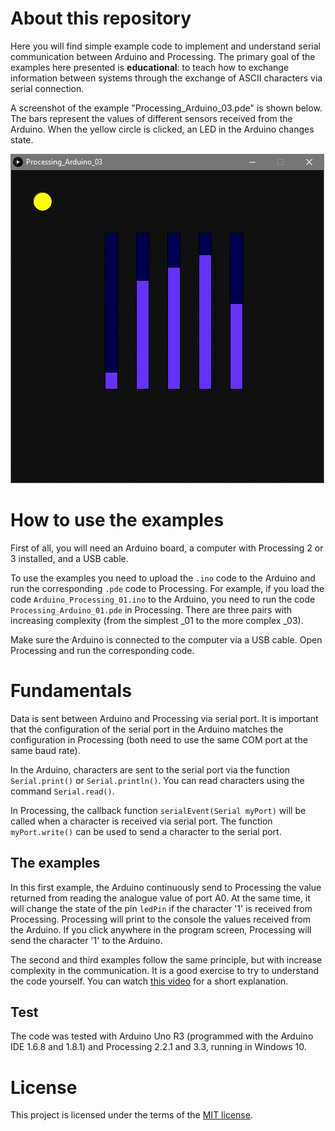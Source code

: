 # About this repository
Here you will find simple example code to implement and understand serial communication between Arduino and Processing. The primary goal of the examples here presented is **educational**: to teach how to exchange information between systems through the exchange of ASCII characters via serial connection.

A screenshot of the example "Processing_Arduino_03.pde" is shown below. The bars represent the values of different sensors received from the Arduino. When the yellow circle is clicked, an LED in the Arduino changes state. 

![Processing screenshot](/Picture1.png)

# How to use the examples

First of all, you will need an Arduino board, a computer with Processing 2 or 3 installed, and a USB cable.

To use the examples you need to upload the `.ino` code to the Arduino and run the corresponding `.pde` code to Processing. For example, if you load the code `Arduino_Processing_01.ino` to the Arduino, you need to run the code `Processing_Arduino_01.pde` in Processing. There are three pairs with increasing complexity (from the simplest _01 to the more complex _03).

Make sure the Arduino is connected to the computer via a USB cable. Open Processing and run the corresponding code. 

# Fundamentals
Data is sent between Arduino and Processing via serial port. It is important that the configuration of the serial port in the Arduino matches the configuration in Processing (both need to use the same COM port at the same baud rate). 

In the Arduino, characters are sent to the serial port via the function `Serial.print()` or `Serial.println()`. You can read characters using the command `Serial.read()`. 

In Processing, the callback function `serialEvent(Serial myPort)` will be called when a character is received via serial port. The function `myPort.write()` can be used to send a character to the serial port. 

## The examples
In this first example, the Arduino continuously send to Processing the value returned from reading the analogue value of port A0. At the same time, it will change the state of the pin `ledPin` if the character '1' is received from Processing.
Processing will print to the console the values received from the Arduino. If you click anywhere in the program screen, Processing will send the character '1' to the Arduino. 

The second and third examples follow the same principle, but with increase complexity in the communication. It is a good exercise to try to understand the code yourself. You can watch [this video](https://youtu.be/IawITwewga8) for a short explanation.

## Test
The code was tested with Arduino Uno R3 (programmed with the Arduino IDE 1.6.8 and 1.8.1) and Processing 2.2.1 and 3.3, running in Windows 10. 

# License
This project is licensed under the terms of the [MIT license](https://github.com/felipenmartins/Arduino-Processing-Serial-Communication/blob/master/LICENSE).
